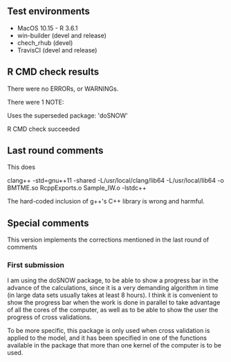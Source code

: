 ## Test environments

* MacOS 10.15 - R 3.6.1
* win-builder (devel and release)
* chech_rhub (devel)
* TravisCI (devel and release)

## R CMD check results

There were no ERRORs, or WARNINGs.

There were 1 NOTE:

Uses the superseded package: 'doSNOW'

R CMD check succeeded

## Last round comments
This does

clang++ -std=gnu++11 -shared -L/usr/local/clang/lib64 -L/usr/local/lib64
-o BMTME.so RcppExports.o Sample_IW.o -lstdc++

The hard-coded inclusion of g++'s C++ library is wrong and harmful.

## Special comments

This version implements the corrections mentioned in the last round of comments

### First submission
I am using the doSNOW package, to be able to show a progress bar in the advance of the calculations, since it is a very demanding algorithm in time (in large data sets usually takes at least 8 hours). I think it is convenient to show the progress bar when the work is done in parallel to take advantage of all the cores of the computer, as well as to be able to show the user the progress of cross validations.

To be more specific, this package is only used when cross validation is applied to the model, and it has been specified in one of the functions available in the package that more than one kernel of the computer is to be used.
